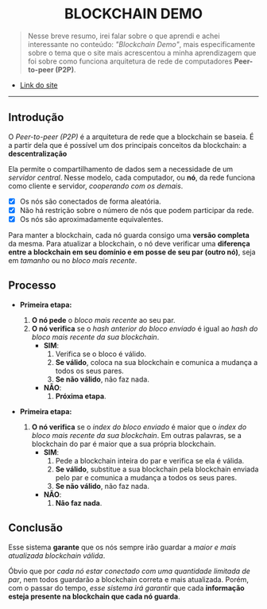 <center>

# BLOCKCHAIN DEMO

</center>

> Nesse breve resumo, irei falar sobre o que aprendi e achei interessante no conteúdo: *"Blockchain Demo"*, mais especificamente sobre o tema que o site mais acrescentou a minha aprendizagem que foi sobre como funciona arquitetura de rede de computadores **Peer-to-peer (P2P)**.

- [Link do site](https://blockchaindemo.io/ "blockchaindemo")

---

## Introdução

O *Peer-to-peer (P2P)* é a arquitetura de rede que a blockchain se baseia. É a partir dela que é possível um dos principais conceitos da blockchain: a **descentralização**

Ela permite o compartilhamento de dados sem a necessidade de um _servidor central_. Nesse modelo, cada computador, ou **nó**, da rede funciona como cliente e servidor, *cooperando com os demais*.

- [x] Os nós são conectados de forma aleatória.
- [x] Não há restrição sobre o número de nós que podem participar da rede.
- [x] Os nós são aproximadamente equivalentes.

Para manter a blockchain, cada nó guarda consigo uma **versão completa** da mesma. Para atualizar a blockchain, o nó deve verificar uma **diferença entre a blockchain em seu domínio e em posse de seu par (outro nó)**, seja em *tamanho* ou no *bloco mais recente*.

## Processo

- **Primeira etapa:**
    1. **O nó pede** o *bloco mais recente* ao seu par.
    2. **O nó verifica** se o *hash anterior do bloco enviado* é igual ao *hash do bloco mais recente da sua blockchain*.
       - **SIM**:
         1. Verifica se o bloco é válido.
         2. **Se válido**, coloca na sua blockchain e comunica a mudança a todos os seus pares.
         3. **Se não válido**, não faz nada.
       - **NÃO**:
         1. **Próxima etapa**.

- **Primeira etapa:**
    1. **O nó verifica** se o *index do bloco enviado* é maior que o *index do bloco mais recente da sua blockchain*. Em outras palavras, se a blockchain do par é maior que a sua própria blockchain.
       - **SIM**:
         1. Pede a blockchain inteira do par e verifica se ela é válida.
         2. **Se válido**, substitue a sua blockchain pela blockchain enviada pelo par e comunica a mudança a todos os seus pares.
         3. **Se não válido**, não faz nada.
       - **NÃO**:
         1. **Não faz nada**.

## Conclusão

Esse sistema **garante** que os nós sempre irão guardar a *maior e mais atualizada blockchain válida*.

Óbvio que por *cada nó estar conectado com uma quantidade limitada de par*, nem todos guardarão a blockchain correta e mais atualizada. Porém, com o passar do tempo, *esse sistema irá garantir* que cada **informação esteja presente na blockchain que cada nó guarda**.
